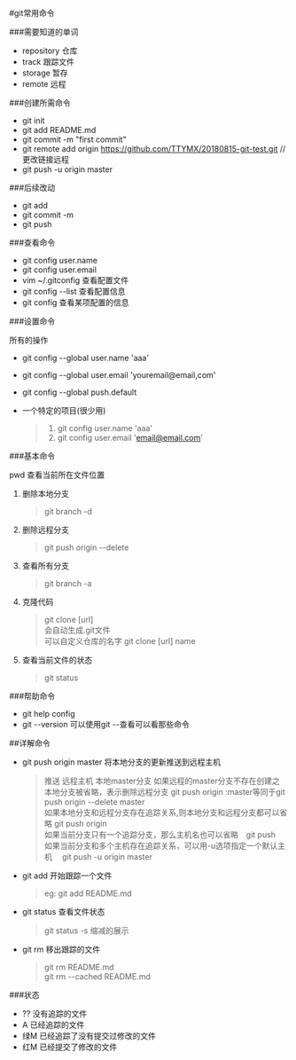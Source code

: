 #git常用命令

###需要知道的单词
* repository  仓库
* track 跟踪文件
* storage 暂存
* remote 远程


###创建所需命令
* git init
* git add README.md
* git commit -m "first commit"
* git remote add origin https://github.com/TTYMX/20180815-git-test.git //更改链接远程
* git push -u origin master


###后续改动

* git add 
* git commit -m 
* git push

###查看命令

* git config user.name
* git config user.email
* vim ~/.gitconfig 查看配置文件
* git config --list 查看配置信息
* git config <key> 查看某项配置的信息

###设置命令

所有的操作
* git config --global user.name 'aaa'
* git config --global user.email 'youremail@email,com'
* git config --global push.default

* 一个特定的项目(很少用)
    > 1. git config user.name 'aaa'
    > 2. git config user.email 'email@email.com'

###基本命令

pwd 查看当前所在文件位置
1. 删除本地分支
    > git branch -d <BranchName>
2. 删除远程分支
    > git push origin --delete <BranchName>
3. 查看所有分支
    > git branch -a
4. 克隆代码
    > git clone [url] <br>
    会自动生成.git文件  <br>
    可以自定义仓库的名字 git clone [url] name
5. 查看当前文件的状态
    > git status 

###帮助命令

* git help <verb>config
* git <verb> --version  可以使用git --查看可以看那些命令

##详解命令
* git push origin master 将本地分支的更新推送到远程主机
    > 推送 远程主机 本地master分支 如果远程的master分支不存在创建之<br>
    > 本地分支被省略，表示删除远程分支
    git push origin :master等同于git push origin --delete master<br>
    > 如果本地分支和远程分支存在追踪关系,则本地分支和远程分支都可以省略
    git push origin<br>
    > 如果当前分支只有一个追踪分支，那么主机名也可以省略　git push<br>
    > 如果当前分支和多个主机存在追踪关系，可以用-u选项指定一个默认主机
    　git push -u origin master

* git add 开始跟踪一个文件
    > eg: git add README.md

* git status 查看文件状态
    > git status -s 缩减的展示

* git rm 移出跟踪的文件
    > git rm README.md<br>
    git rm --cached README.md
    
###状态
 
 * ?? 没有追踪的文件
 * A  已经追踪的文件
 * 绿M 已经追踪了没有提交过修改的文件
 * 红M 已经提交了修改的文件

